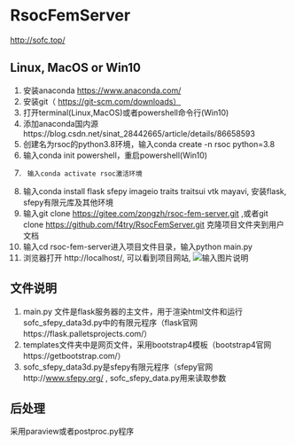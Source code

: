 # RsocFemServer
http://sofc.top/ 
## Linux,  MacOS or Win10
1.	安装anaconda https://www.anaconda.com/  
2.	安装git（  https://git-scm.com/downloads） 
3.	打开terminal(Linux,MacOS)或者powershell命令行(Win10)  
4.	添加anaconda国内源https://blog.csdn.net/sinat_28442665/article/details/86658593  
5.	创建名为rsoc的python3.8环境，输入conda create -n rsoc python=3.8  
6.	输入conda init powershell，重启powershell(Win10)
7.      输入conda activate rsoc激活环境  
8.	输入conda install flask sfepy imageio traits traitsui vtk mayavi, 安装flask, sfepy有限元库及其他环境
9.	输入git clone https://gitee.com/zongzh/rsoc-fem-server.git ,或者git clone https://github.com/f4try/RsocFemServer.git 克隆项目文件夹到用户文档  
10.	输入cd  rsoc-fem-server进入项目文件目录，输入python main.py  
11.	浏览器打开 http://localhost/, 可以看到项目网站, 
![输入图片说明](https://images.gitee.com/uploads/images/2020/1206/173722_fd076500_5414822.png "屏幕截图.png")
## 文件说明
1.	main.py 文件是flask服务器的主文件，用于渲染html文件和运行sofc_sfepy_data3d.py中的有限元程序（flask官网https://flask.palletsprojects.com/）  
2.	templates文件夹中是网页文件，采用bootstrap4模板（bootstrap4官网https://getbootstrap.com/）  
3.	sofc_sfepy_data3d.py是sfepy有限元程序（sfepy官网http://www.sfepy.org/ , sofc_sfepy_data.py用来读取参数  
## 后处理
采用paraview或者postproc.py程序  
